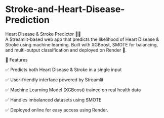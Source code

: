 # Stroke-and-Heart-Disease-Prediction
Heart Disease &amp; Stroke Predictor 🏥💡  
A Streamlit-based web app that predicts the likelihood of Heart Disease &amp; Stroke using machine learning. 
Built with XGBoost, SMOTE for balancing, and multi-output classification and deployed on Render 🚀.

🚀 Features

✅ Predicts both Heart Disease & Stroke in a single input

✅ User-friendly interface powered by Streamlit

✅ Machine Learning Model (XGBoost) trained on real health data

✅ Handles imbalanced datasets using SMOTE

✅ Deployed online for easy access using Render.
